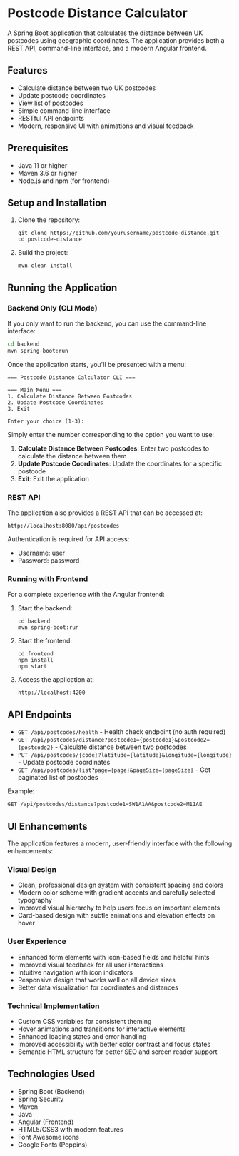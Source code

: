 # Postcode Distance Calculator

A Spring Boot application that calculates the distance between UK postcodes using geographic coordinates. The application provides both a REST API, command-line interface, and a modern Angular frontend.

## Features

- Calculate distance between two UK postcodes
- Update postcode coordinates
- View list of postcodes
- Simple command-line interface
- RESTful API endpoints
- Modern, responsive UI with animations and visual feedback

## Prerequisites

- Java 11 or higher
- Maven 3.6 or higher
- Node.js and npm (for frontend)

## Setup and Installation

1. Clone the repository:
   ```
   git clone https://github.com/yourusername/postcode-distance.git
   cd postcode-distance
   ```

2. Build the project:
   ```
   mvn clean install
   ```

## Running the Application

### Backend Only (CLI Mode)

If you only want to run the backend, you can use the command-line interface:

```bash
cd backend
mvn spring-boot:run
```

Once the application starts, you'll be presented with a menu:

```
=== Postcode Distance Calculator CLI ===

=== Main Menu ===
1. Calculate Distance Between Postcodes
2. Update Postcode Coordinates
3. Exit

Enter your choice (1-3):
```

Simply enter the number corresponding to the option you want to use:

1. **Calculate Distance Between Postcodes**: Enter two postcodes to calculate the distance between them
2. **Update Postcode Coordinates**: Update the coordinates for a specific postcode
3. **Exit**: Exit the application

### REST API

The application also provides a REST API that can be accessed at:

```
http://localhost:8080/api/postcodes
```

Authentication is required for API access:
- Username: user
- Password: password

### Running with Frontend

For a complete experience with the Angular frontend:

1. Start the backend:
   ```
   cd backend
   mvn spring-boot:run
   ```

2. Start the frontend:
   ```
   cd frontend
   npm install
   npm start
   ```

3. Access the application at:
   ```
   http://localhost:4200
   ```

## API Endpoints

- `GET /api/postcodes/health` - Health check endpoint (no auth required)
- `GET /api/postcodes/distance?postcode1={postcode1}&postcode2={postcode2}` - Calculate distance between two postcodes
- `PUT /api/postcodes/{code}?latitude={latitude}&longitude={longitude}` - Update postcode coordinates
- `GET /api/postcodes/list?page={page}&pageSize={pageSize}` - Get paginated list of postcodes

Example:
```
GET /api/postcodes/distance?postcode1=SW1A1AA&postcode2=M11AE
```

## UI Enhancements

The application features a modern, user-friendly interface with the following enhancements:

### Visual Design
- Clean, professional design system with consistent spacing and colors
- Modern color scheme with gradient accents and carefully selected typography
- Improved visual hierarchy to help users focus on important elements
- Card-based design with subtle animations and elevation effects on hover

### User Experience
- Enhanced form elements with icon-based fields and helpful hints
- Improved visual feedback for all user interactions
- Intuitive navigation with icon indicators
- Responsive design that works well on all device sizes
- Better data visualization for coordinates and distances

### Technical Implementation
- Custom CSS variables for consistent theming
- Hover animations and transitions for interactive elements
- Enhanced loading states and error handling
- Improved accessibility with better color contrast and focus states
- Semantic HTML structure for better SEO and screen reader support

## Technologies Used

- Spring Boot (Backend)
- Spring Security
- Maven
- Java
- Angular (Frontend)
- HTML5/CSS3 with modern features
- Font Awesome icons
- Google Fonts (Poppins)
